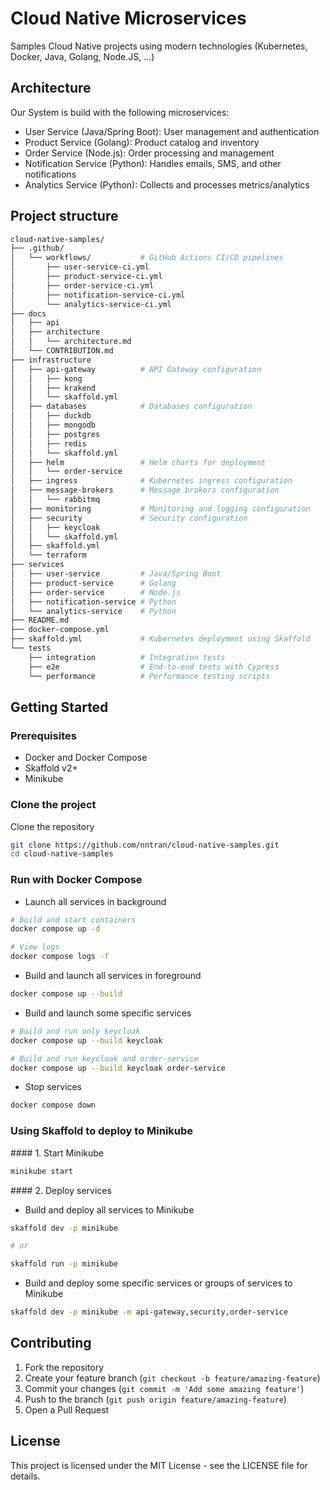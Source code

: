 # Cloud Native Microservices
Samples Cloud Native projects using modern technologies (Kubernetes, Docker, Java, Golang, Node.JS, ...)

## Architecture

Our System is build with the following microservices:

- User Service (Java/Spring Boot): User management and authentication
- Product Service (Golang): Product catalog and inventory
- Order Service (Node.js): Order processing and management
- Notification Service (Python): Handles emails, SMS, and other notifications
- Analytics Service (Python): Collects and processes metrics/analytics

## Project structure

```bash
cloud-native-samples/
├── .github/
│   └── workflows/           # GitHub Actions CI/CD pipelines
│       ├── user-service-ci.yml
│       ├── product-service-ci.yml
│       ├── order-service-ci.yml
│       ├── notification-service-ci.yml
│       └── analytics-service-ci.yml
├── docs
│   ├── api
│   ├── architecture
│   │   └── architecture.md
│   └── CONTRIBUTION.md
├── infrastructure
│   ├── api-gateway          # API Gateway configuration
│   │   ├── kong
│   │   ├── krakend
│   │   └── skaffold.yml
│   ├── databases            # Databases configuration
│   │   ├── duckdb
│   │   ├── mongodb
│   │   ├── postgres
│   │   ├── redis
│   │   └── skaffold.yml
│   ├── helm                 # Helm charts for deployment
│   │   └── order-service
│   ├── ingress              # Kubernetes ingress configuration
│   ├── message-brokers      # Message brokers configuration
│   │   └── rabbitmq
│   ├── monitoring           # Monitoring and logging configuration
│   ├── security             # Security configuration
│   │   ├── keycloak         
│   │   └── skaffold.yml
│   ├── skaffold.yml
│   └── terraform
├── services
│   ├── user-service         # Java/Spring Boot
│   ├── product-service      # Golang
│   ├── order-service        # Node.js
│   ├── notification-service # Python
│   └── analytics-service    # Python
├── README.md
├── docker-compose.yml
├── skaffold.yml             # Kubernetes deployment using Skaffold
└── tests
    ├── integration          # Integration tests
    ├── e2e                  # End-to-end tests with Cypress
    └── performance          # Performance testing scripts
```

## Getting Started

### Prerequisites
- Docker and Docker Compose
- Skaffold v2+
- Minikube

### Clone the project

Clone the repository

```bash
git clone https://github.com/nntran/cloud-native-samples.git
cd cloud-native-samples
```

### Run with Docker Compose

* Launch all services in background
```bash
# Build and start containers
docker compose up -d

# View logs
docker compose logs -f
```

* Build and launch all services in foreground
```bash
docker compose up --build
```

* Build and launch some specific services
```bash
# Build and run only keycloak
docker compose up --build keycloak

# Build and run keycloak and order-service
docker compose up --build keycloak order-service
```

* Stop services 
```bash
docker compose down
```

### Using Skaffold to deploy to Minikube

#### 1. Start Minikube

```bash
minikube start
```

#### 2. Deploy services

* Build and deploy all services to Minikube

```bash
skaffold dev -p minikube

# or 

skaffold run -p minikube
```

* Build and deploy some specific services or groups of services to Minikube

```bash
skaffold dev -p minikube -m api-gateway,security,order-service
```

## Contributing

1. Fork the repository
2. Create your feature branch (`git checkout -b feature/amazing-feature`)
3. Commit your changes (`git commit -m 'Add some amazing feature'`)
4. Push to the branch (`git push origin feature/amazing-feature`)
5. Open a Pull Request

## License

This project is licensed under the MIT License - see the LICENSE file for details.
